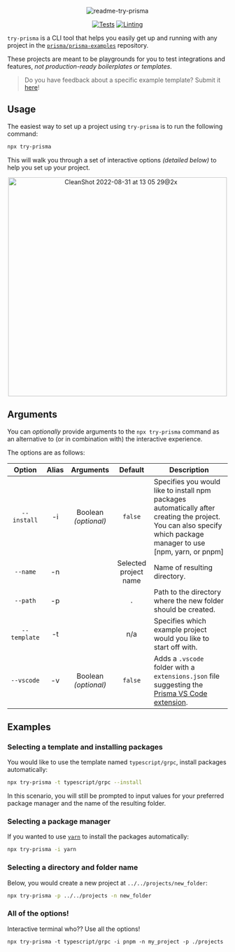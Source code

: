 
<div align=center>  

  ![readme-try-prisma](https://user-images.githubusercontent.com/18456526/202004157-e7c97399-1669-4d80-899c-537e09758214.png)
  
  [![Tests](https://github.com/sabinadams/try-prisma/actions/workflows/test.yml/badge.svg)](https://github.com/prisma/try-prisma/actions/workflows/test.yml)
  [![Linting](https://github.com/sabinadams/try-prisma/actions/workflows/lint.yml/badge.svg)](https://github.com/prisma/try-prisma/actions/workflows/lint.yml)
</div>

`try-prisma` is a CLI tool that helps you easily get up and running with any project in the [`prisma/prisma-examples`](https://github.com/prisma/prisma-examples) repository.

These projects are meant to be playgrounds for you to test integrations and features, _not production-ready boilerplates or templates_.

> Do you have feedback about a specific example template? Submit it [here](https://pris.ly/prisma-examples-feedback)!

## Usage

The easiest way to set up a project using `try-prisma` is to run the following command:

```sh copy
npx try-prisma
```

This will walk you through a set of interactive options _(detailed below)_ to help you set up your project.

<div align="center">
<img width="500" alt="CleanShot 2022-08-31 at 13 05 29@2x" src="https://user-images.githubusercontent.com/18456526/202004719-6ceaf535-9a56-42d7-821a-525de0517efe.png">
</div>

## Arguments

You can _optionally_ provide arguments to the `npx try-prisma` command as an alternative to (or in combination with) the interactive experience.

The options are as follows:

|    Option    | Alias |      Arguments       |        Default        | Description                                                                                                                                                         |
| :----------: | :---: | :------------------: | :-------------------: | ------------------------------------------------------------------------------------------------------------------------------------------------------------------- |
| `--install`  |  -i   | Boolean _(optional)_ |        `false`        | Specifies you would like to install npm packages automatically after creating the project. You can also specify which package manager to use [npm, yarn, or pnpm]   |
|   `--name`   |  -n   |                      | Selected project name | Name of resulting directory.                                                                                                                                        |
|   `--path`   |  -p   |                      |          `.`          | Path to the directory where the new folder should be created.                                                                                                       |
| `--template` |  -t   |                      |          n/a          | Specifies which example project would you like to start off with.                                                                                                   |
| `--vscode`   |  -v   | Boolean _(optional)_ |        `false`        | Adds a `.vscode` folder with a `extensions.json` file suggesting the [Prisma VS Code extension](https://marketplace.visualstudio.com/items?itemName=Prisma.prisma). |

## Examples

### Selecting a template and installing packages

You would like to use the template named `typescript/grpc`, install packages automatically:

```sh
npx try-prisma -t typescript/grpc --install
```

In this scenario, you will still be prompted to input values for your preferred package manager and the name of the resulting folder.

### Selecting a package manager

If you wanted to use [`yarn`](https://yarnpkg.com/) to install the packages automatically:

```sh
npx try-prisma -i yarn
```

### Selecting a directory and folder name

Below, you would create a new project at `../../projects/new_folder`:

```sh
npx try-prisma -p ../../projects -n new_folder
```

### All of the options!

Interactive terminal who?? Use all the options!

```npx
npx try-prisma -t typescript/grpc -i pnpm -n my_project -p ./projects
```

